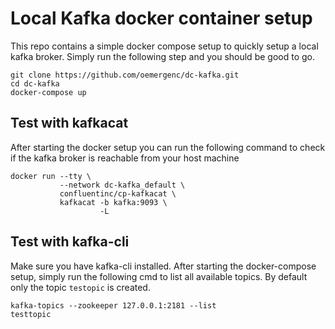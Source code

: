 # Local Kafka docker container setup
This repo contains a simple docker compose setup to quickly setup a local kafka broker.
Simply run the following step and you should be good to go.
```
git clone https://github.com/oemergenc/dc-kafka.git
cd dc-kafka
docker-compose up
```
## Test with kafkacat
After starting the docker setup you can run the following command to check if the kafka 
broker is reachable from your host machine
```
docker run --tty \
           --network dc-kafka_default \
           confluentinc/cp-kafkacat \
           kafkacat -b kafka:9093 \
                    -L
```
## Test with kafka-cli
Make sure you have kafka-cli installed. After starting the docker-compose setup, simply run the following cmd
to list all available topics. By default only the topic `testopic` is created.
```
kafka-topics --zookeeper 127.0.0.1:2181 --list
testtopic
```

